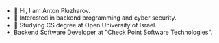 - 👋 Hi, I am Anton Pluzharov.
- 👀 Interested in backend programming and cyber security.
- 🌱 Studying CS degree at Open University of Israel.
- Backend Software Developer at "Check Point Software Technologies".

<!---
formaticDev/formaticDev is a ✨ special ✨ repository because its `README.md` (this file) appears on your GitHub profile.
You can click the Preview link to take a look at your changes.
--->
